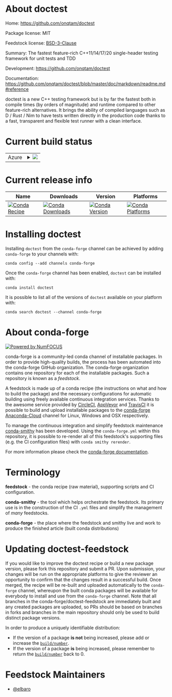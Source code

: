 About doctest
=============

Home: https://github.com/onqtam/doctest

Package license: MIT

Feedstock license: [BSD-3-Clause](https://github.com/conda-forge/doctest-feedstock/blob/master/LICENSE.txt)

Summary: The fastest feature-rich C++11/14/17/20 single-header testing framework for unit tests and TDD

Development: https://github.com/onqtam/doctest

Documentation: https://github.com/onqtam/doctest/blob/master/doc/markdown/readme.md#reference

doctest is a new C++ testing framework but is by far
the fastest both in compile times (by orders of magnitude) and
runtime compared to other feature-rich alternatives.
It brings the ability of compiled languages such as D / Rust / Nim to
have tests written directly in the production code thanks to a fast,
transparent and flexible test runner with a clean interface.


Current build status
====================


<table>
    
  <tr>
    <td>Azure</td>
    <td>
      <details>
        <summary>
          <a href="https://dev.azure.com/conda-forge/feedstock-builds/_build/latest?definitionId=9829&branchName=master">
            <img src="https://dev.azure.com/conda-forge/feedstock-builds/_apis/build/status/doctest-feedstock?branchName=master">
          </a>
        </summary>
        <table>
          <thead><tr><th>Variant</th><th>Status</th></tr></thead>
          <tbody><tr>
              <td>linux_64</td>
              <td>
                <a href="https://dev.azure.com/conda-forge/feedstock-builds/_build/latest?definitionId=9829&branchName=master">
                  <img src="https://dev.azure.com/conda-forge/feedstock-builds/_apis/build/status/doctest-feedstock?branchName=master&jobName=linux&configuration=linux_64_" alt="variant">
                </a>
              </td>
            </tr><tr>
              <td>osx_64</td>
              <td>
                <a href="https://dev.azure.com/conda-forge/feedstock-builds/_build/latest?definitionId=9829&branchName=master">
                  <img src="https://dev.azure.com/conda-forge/feedstock-builds/_apis/build/status/doctest-feedstock?branchName=master&jobName=osx&configuration=osx_64_" alt="variant">
                </a>
              </td>
            </tr><tr>
              <td>win_64</td>
              <td>
                <a href="https://dev.azure.com/conda-forge/feedstock-builds/_build/latest?definitionId=9829&branchName=master">
                  <img src="https://dev.azure.com/conda-forge/feedstock-builds/_apis/build/status/doctest-feedstock?branchName=master&jobName=win&configuration=win_64_" alt="variant">
                </a>
              </td>
            </tr>
          </tbody>
        </table>
      </details>
    </td>
  </tr>
</table>

Current release info
====================

| Name | Downloads | Version | Platforms |
| --- | --- | --- | --- |
| [![Conda Recipe](https://img.shields.io/badge/recipe-doctest-green.svg)](https://anaconda.org/conda-forge/doctest) | [![Conda Downloads](https://img.shields.io/conda/dn/conda-forge/doctest.svg)](https://anaconda.org/conda-forge/doctest) | [![Conda Version](https://img.shields.io/conda/vn/conda-forge/doctest.svg)](https://anaconda.org/conda-forge/doctest) | [![Conda Platforms](https://img.shields.io/conda/pn/conda-forge/doctest.svg)](https://anaconda.org/conda-forge/doctest) |

Installing doctest
==================

Installing `doctest` from the `conda-forge` channel can be achieved by adding `conda-forge` to your channels with:

```
conda config --add channels conda-forge
```

Once the `conda-forge` channel has been enabled, `doctest` can be installed with:

```
conda install doctest
```

It is possible to list all of the versions of `doctest` available on your platform with:

```
conda search doctest --channel conda-forge
```


About conda-forge
=================

[![Powered by NumFOCUS](https://img.shields.io/badge/powered%20by-NumFOCUS-orange.svg?style=flat&colorA=E1523D&colorB=007D8A)](http://numfocus.org)

conda-forge is a community-led conda channel of installable packages.
In order to provide high-quality builds, the process has been automated into the
conda-forge GitHub organization. The conda-forge organization contains one repository
for each of the installable packages. Such a repository is known as a *feedstock*.

A feedstock is made up of a conda recipe (the instructions on what and how to build
the package) and the necessary configurations for automatic building using freely
available continuous integration services. Thanks to the awesome service provided by
[CircleCI](https://circleci.com/), [AppVeyor](https://www.appveyor.com/)
and [TravisCI](https://travis-ci.com/) it is possible to build and upload installable
packages to the [conda-forge](https://anaconda.org/conda-forge)
[Anaconda-Cloud](https://anaconda.org/) channel for Linux, Windows and OSX respectively.

To manage the continuous integration and simplify feedstock maintenance
[conda-smithy](https://github.com/conda-forge/conda-smithy) has been developed.
Using the ``conda-forge.yml`` within this repository, it is possible to re-render all of
this feedstock's supporting files (e.g. the CI configuration files) with ``conda smithy rerender``.

For more information please check the [conda-forge documentation](https://conda-forge.org/docs/).

Terminology
===========

**feedstock** - the conda recipe (raw material), supporting scripts and CI configuration.

**conda-smithy** - the tool which helps orchestrate the feedstock.
                   Its primary use is in the construction of the CI ``.yml`` files
                   and simplify the management of *many* feedstocks.

**conda-forge** - the place where the feedstock and smithy live and work to
                  produce the finished article (built conda distributions)


Updating doctest-feedstock
==========================

If you would like to improve the doctest recipe or build a new
package version, please fork this repository and submit a PR. Upon submission,
your changes will be run on the appropriate platforms to give the reviewer an
opportunity to confirm that the changes result in a successful build. Once
merged, the recipe will be re-built and uploaded automatically to the
`conda-forge` channel, whereupon the built conda packages will be available for
everybody to install and use from the `conda-forge` channel.
Note that all branches in the conda-forge/doctest-feedstock are
immediately built and any created packages are uploaded, so PRs should be based
on branches in forks and branches in the main repository should only be used to
build distinct package versions.

In order to produce a uniquely identifiable distribution:
 * If the version of a package **is not** being increased, please add or increase
   the [``build/number``](https://conda.io/docs/user-guide/tasks/build-packages/define-metadata.html#build-number-and-string).
 * If the version of a package **is** being increased, please remember to return
   the [``build/number``](https://conda.io/docs/user-guide/tasks/build-packages/define-metadata.html#build-number-and-string)
   back to 0.

Feedstock Maintainers
=====================

* [@elbaro](https://github.com/elbaro/)


